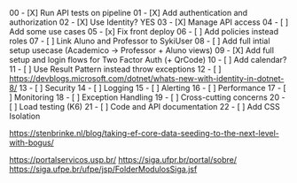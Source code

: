 00 - [X] Run API tests on pipeline
01 - [X] Add authentication and authorization
02 - [X] Use Identity? YES
03 - [X] Manage API access
04 - [ ] Add some use cases
05 - [x] Fix front deploy
06 - [ ] Add policies instead roles
07 - [ ] Link Aluno and Professor to SykiUser
08 - [ ] Add full intial setup usecase (Academico -> Professor + Aluno views)
09 - [X] Add full setup and login flows for Two Factor Auth (+ QrCode)
10 - [ ] Add calendar?
11 - [ ] Use Result Pattern instead throw exceptions
12 - [ ] https://devblogs.microsoft.com/dotnet/whats-new-with-identity-in-dotnet-8/
13 - [ ] Security
14 - [ ] Logging
15 - [ ] Alerting
16 - [ ] Performance
17 - [ ] Monitoring
18 - [ ] Exception Handling
19 - [ ] Cross-cutting concerns
20 - [ ] Load testing (K6)
21 - [ ] Code and API documentation
22 - [ ] Add CSS Isolation

https://stenbrinke.nl/blog/taking-ef-core-data-seeding-to-the-next-level-with-bogus/

https://portalservicos.usp.br/
https://siga.ufpr.br/portal/sobre/
https://siga.ufpe.br/ufpe/jsp/FolderModulosSiga.jsf
